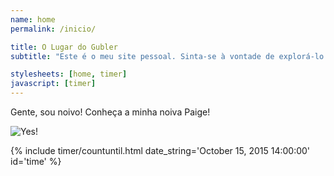 ```yaml
---
name: home
permalink: /inicio/

title: O Lugar do Gubler
subtitle: "Este é o meu site pessoal. Sinta-se à vontade de explorá-lo! Siga os links encima para navegar a seções diferentes do site."

stylesheets: [home, timer]
javascript: [timer]
---
```


Gente, sou noivo! Conheça a minha noiva Paige!

![Yes!](http://i.imgur.com/YB8K9wZ.jpg)

{% include timer/countuntil.html date_string='October 15, 2015 14:00:00' id='time' %}

<!-- {% highlight d linenos %}
import std.stdio;

void main()
{
    writeln("Olá mundo!");
}
{% endhighlight %} -->